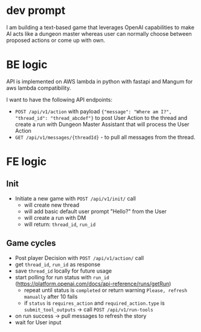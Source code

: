 dev prompt
===

I am building a text-based game that leverages OpenAI capabilities to make AI acts like a dungeon master whereas user can normally choose between proposed actions or come up with own.

# BE logic
API is implemented on AWS lambda in python with fastapi and Mangum for aws lambda compatibility.

I want to have the following API endpoints:
- `POST /api/v1/action` with payload `{"message": "Where am I?", "thread_id": "thread_abcdef"}` to
post User Action to the thread and create a run with Dungeon Master Assistant that will process the User Action
- `GET /api/v1/messages/{threadId}` - to pull all messages from the thread.


# FE logic

## Init
- Initiate a new game with `POST /api/v1/init/` call
    - will create new thread
    - will add basic default user prompt "Hello?" from the User
    - will create a run with DM
    - will return: `thread_id`, `run_id`

## Game cycles
- Post player Decision with `POST /api/v1/action/` call
- get `thread_id`, `run_id` as response
- save `thread_id` locally for future usage
- start polling for run status with `run_id` (https://platform.openai.com/docs/api-reference/runs/getRun)
    - repeat until status is `completed` or return warning `Please, refresh manually` after 10 fails
    - if `status` is `requires_action` and  `required_action.type` is `submit_tool_outputs` -> call `POST /api/v1/run-tools`
- on run success -> pull messages to refresh the story
- wait for User input